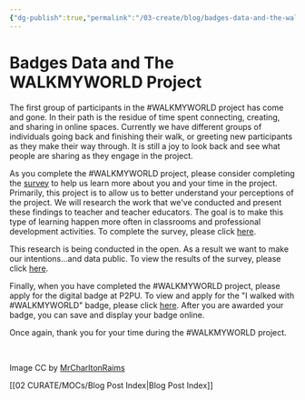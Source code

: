 ```yaml
---
{"dg-publish":true,"permalink":"/03-create/blog/badges-data-and-the-walkmyworld-project/","title":"Badges, Data, and The #WALKMYWORLD Project","tags":["walkmyworld"]}
---
```


# Badges Data and The WALKMYWORLD Project

The first group of participants in the #WALKMYWORLD project has come and gone. In their path is the residue of time spent connecting, creating, and sharing in online spaces. Currently we have different groups of individuals going back and finishing their walk, or greeting new participants as they make their way through. It is still a joy to look back and see what people are sharing as they engage in the project.

As you complete the #WALKMYWORLD project, please consider completing the [survey](https://docs.google.com/forms/d/1_8Gcb4_omB2zpveaV2h39aoVxZ3hi_gq7NFNGBz74yg/viewform) to help us learn more about you and your time in the project. Primarily, this project is to allow us to better understand your perceptions of the project. We will research the work that we've conducted and present these findings to teacher and teacher educators. The goal is to make this type of learning happen more often in classrooms and professional development activities. To complete the survey, please click [here](https://docs.google.com/forms/d/1_8Gcb4_omB2zpveaV2h39aoVxZ3hi_gq7NFNGBz74yg/viewform).

This research is being conducted in the open. As a result we want to make our intentions...and data public. To view the results of the survey, please click [here](https://docs.google.com/spreadsheets/d/1WZFp_LDbL0-iJU_9GgHkvgDjSy3X4SBuBqllPaKNB7M/edit?usp=sharing).

Finally, when you have completed the #WALKMYWORLD project, please apply for the digital badge at P2PU. To view and apply for the "I walked with #WALKMYWORLD" badge, please click [here](http://badges.p2pu.org/en/badge/view/347/). After you are awarded your badge, you can save and display your badge online.

Once again, thank you for your time during the #WALKMYWORLD project.

 

Image CC by [MrCharltonRaims](http://www.deviantart.com/art/Gone-for-a-Walk-445075078)

[[02 CURATE/MOCs/Blog Post Index\|Blog Post Index]]
